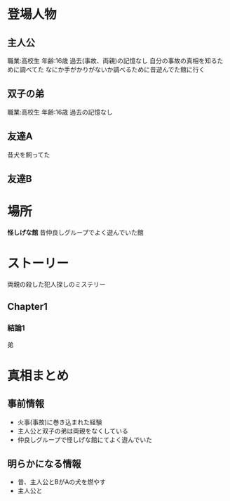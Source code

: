 # 登場人物
## 主人公
職業:高校生
年齢:16歳
過去(事故、両親)の記憶なし
自分の事故の真相を知るために調べてた
なにか手がかりがないか調べるために昔遊んでた館に行く
## 双子の弟
職業:高校生
年齢:16歳
過去の記憶なし
## 友達A
昔犬を飼ってた
## 友達B

# 場所
**怪しげな館**
	昔仲良しグループでよく遊んでいた館
# ストーリー
両親の殺した犯人探しのミステリー
## Chapter1
### 結論1
弟

# 真相まとめ
## 事前情報
* 火事(事故)に巻き込まれた経験
* 主人公と双子の弟は両親をなくしている
* 仲良しグループで怪しげな館にてよく遊んでいた
## 明らかになる情報
* 昔、主人公とBがAの犬を燃やす
* 主人公と